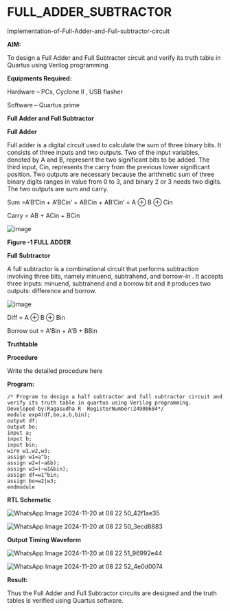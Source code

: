 # FULL_ADDER_SUBTRACTOR

Implementation-of-Full-Adder-and-Full-subtractor-circuit

**AIM:**

To design a Full Adder and Full Subtractor circuit and verify its truth table in Quartus using Verilog programming.

**Equipments Required:**

Hardware – PCs, Cyclone II , USB flasher

Software – Quartus prime

**Full Adder and Full Subtractor**

**Full Adder**

Full adder is a digital circuit used to calculate the sum of three binary bits. It consists of three inputs and two outputs. Two of the input variables, denoted by A and B, represent the two significant bits to be added. The third input, Cin, represents the carry from the previous lower significant position. Two outputs are necessary because the arithmetic sum of three binary digits ranges in value from 0 to 3, and binary 2 or 3 needs two digits. The two outputs are sum and carry.

Sum =A’B’Cin + A’BCin’ + ABCin + AB’Cin’ = A ⊕ B ⊕ Cin 

Carry = AB + ACin + BCin

![image](https://github.com/naavaneetha/FULL_ADDER_SUBTRACTOR/assets/154305477/0f30ba51-5ffb-4198-845f-18e054f675e7)

**Figure -1 FULL ADDER**

**Full Subtractor**

A full subtractor is a combinational circuit that performs subtraction involving three bits, namely minuend, subtrahend, and borrow-in . It accepts three inputs: minuend, subtrahend and a borrow bit and it produces two outputs: difference and borrow.

![image](https://github.com/naavaneetha/FULL_ADDER_SUBTRACTOR/assets/154305477/02b24f51-ab51-4304-9ad6-7b81ffc1ead5)

Diff = A ⊕ B ⊕ Bin 

Borrow out = A'Bin + A'B + BBin

**Truthtable**

**Procedure**

Write the detailed procedure here

**Program:**
```
/* Program to design a half subtractor and full subtractor circuit and verify its truth table in quartus using Verilog programming. 
Developed by:Ragasudha R  RegisterNumber:24900684*/
module exp4(df,bo,a,b,bin);
output df;
output bo;
input a;
input b;
input bin;
wire w1,w2,w3;
assign w1=a^b;
assign w2=(~a&b);
assign w3=(~w1&bin);
assign df=w1^bin;
assign bo=w2|w3;
endmodule
```

**RTL Schematic**

![WhatsApp Image 2024-11-20 at 08 22 50_42f1ae35](https://github.com/user-attachments/assets/06e67e87-2bc5-42d9-9776-8be8e85fed1a)

![WhatsApp Image 2024-11-20 at 08 22 50_3ecd8883](https://github.com/user-attachments/assets/a4e7b2dd-8d27-4be6-9056-ae9a9b91e395)

**Output Timing Waveform**

![WhatsApp Image 2024-11-20 at 08 22 51_96992e44](https://github.com/user-attachments/assets/4beba69e-c9eb-43b3-8519-33b632964cd8)

![WhatsApp Image 2024-11-20 at 08 22 52_4e0d0074](https://github.com/user-attachments/assets/7c510a6b-3b9e-4779-9d04-f688bf44c7ce)

**Result:**

Thus the Full Adder and Full Subtractor circuits are designed and the truth tables is verified using Quartus software.



